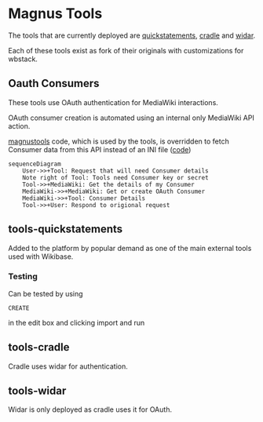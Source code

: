 # Magnus Tools

The tools that are currently deployed are 
[quickstatements](https://github.com/wbstack/quickstatements),
[cradle](https://github.com/wbstack/cradle) and
[widar](https://github.com/wbstack/widar).

Each of these tools exist as fork of their originals with customizations for wbstack.

## Oauth Consumers

These tools use OAuth authentication for MediaWiki interactions.

OAuth consumer creation is automated using an internal only MediaWiki API action.

[magnustools](https://github.com/wbstack/magnustools) code, which is used by the tools, is overridden to fetch Consumer data from this API instead of an INI file ([code](https://github.com/wbstack/magnustools/blob/429f68414b98fed4800cc010b8813abb8d624eb5/public_html/php/WbstackMagnusOauth.php#L86-L131))

```mermaid
sequenceDiagram
    User->>+Tool: Request that will need Consumer details
    Note right of Tool: Tools need Consumer key or secret
    Tool->>+MediaWiki: Get the details of my Consumer
    MediaWiki->>+MediaWiki: Get or create OAuth Consumer
    MediaWiki->>+Tool: Consumer Details
    Tool->>+User: Respond to origional request
```


## tools-quickstatements

Added to the platform by popular demand as one of the main external tools used with Wikibase.

### Testing

Can be tested by using

```
CREATE
```

in the edit box and clicking import and run
## tools-cradle

Cradle uses widar for authentication.

## tools-widar

Widar is only deployed as cradle uses it for OAuth.
